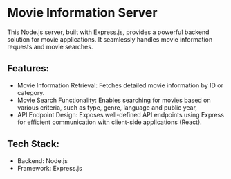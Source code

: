# Movie Information Server
This Node.js server, built with Express.js, provides a powerful backend solution for movie applications. It seamlessly handles movie information requests and movie searches.

## Features:

- Movie Information Retrieval: Fetches detailed movie information by ID or category.
- Movie Search Functionality: Enables searching for movies based on various criteria, such as type, genre, language and public year, 
- API Endpoint Design: Exposes well-defined API endpoints using Express for efficient communication with client-side applications (React).
  
## Tech Stack:

- Backend: Node.js
- Framework: Express.js
